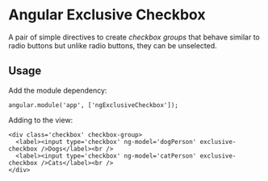 # Angular Exclusive Checkbox

A pair of simple directives to create _checkbox groups_ that behave similar to radio buttons but unlike radio buttons, they can be unselected.

## Usage
    
Add the module dependency:
    
    angular.module('app', ['ngExclusiveCheckbox']);

Adding to the view:

    <div class='checkbox' checkbox-group>
      <label><input type='checkbox' ng-model='dogPerson' exclusive-checkbox />Dogs</label><br />
      <label><input type='checkbox' ng-model='catPerson' exclusive-checkbox />Cats</label><br />
    </div>

